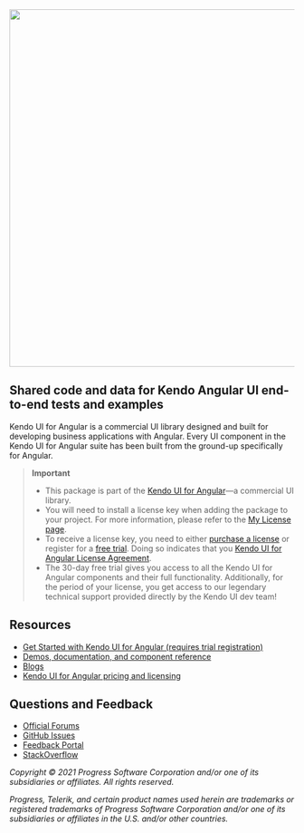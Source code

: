 <a href="https://www.telerik.com/kendo-angular-ui/" target="_blank">
<img width="631" src="https://www.telerik.com/kendo-angular-ui/npm-banner.svg">
</a>

## Shared code and data for Kendo Angular UI end-to-end tests and examples

Kendo UI for Angular is a commercial UI library designed and built for developing business applications with Angular. Every UI component in the Kendo UI for Angular suite has been built from the ground-up specifically for Angular.

> **Important**
> * This package is part of the [Kendo UI for Angular](https://www.telerik.com/kendo-angular-ui/)&mdash;a commercial UI library.
> * You will need to install a license key when adding the package to your project. For more information, please refer to the [My License page](https://www.telerik.com/kendo-angular-ui/my-license/).
> * To receive a license key, you need to either [purchase a license](https://www.telerik.com/purchase/kendo-ui/) or register for a [free trial](https://www.telerik.com/download-login-v2-kendo-angular-ui). Doing so indicates that you [Kendo UI for Angular License Agreement](https://www.telerik.com/purchase/license-agreement/kendo-ui).
> * The 30-day free trial gives you access to all the Kendo UI for Angular components and their full functionality. Additionally, for the period of your license, you get access to our legendary technical support provided directly by the Kendo UI dev team!

## Resources

* [Get Started with Kendo UI for Angular (requires trial registration)](https://www.telerik.com/kendo-angular-ui/getting-started)
* [Demos, documentation, and component reference](https://www.telerik.com/kendo-angular-ui/components)
* [Blogs](http://www.telerik.com/blogs/kendo-ui)
* [Kendo UI for Angular pricing and licensing](https://www.telerik.com/purchase/kendo-ui)

## Questions and Feedback

* [Official Forums](https://www.telerik.com/forums/kendo-angular-ui)
* [GitHub Issues](https://github.com/telerik/kendo-angular/issues)
* [Feedback Portal](https://feedback.telerik.com/kendo-angular-ui)
* [StackOverflow](https://stackoverflow.com/questions/tagged/kendo-ui-angular2)

*Copyright © 2021 Progress Software Corporation and/or one of its subsidiaries or affiliates. All rights reserved.*

*Progress, Telerik, and certain product names used herein are trademarks or registered trademarks of Progress Software Corporation and/or one of its subsidiaries or affiliates in the U.S. and/or other countries.*
